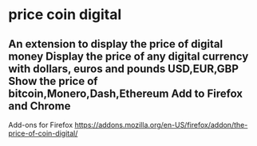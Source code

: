 # price coin digital
An extension to display the price of digital money
Display the price of any digital currency with dollars, euros and pounds USD,EUR,GBP
Show the price of bitcoin,Monero,Dash,Ethereum
Add to Firefox and  Chrome
----------------------------------------------------------------------------
Add-ons for Firefox
https://addons.mozilla.org/en-US/firefox/addon/the-price-of-coin-digital/
